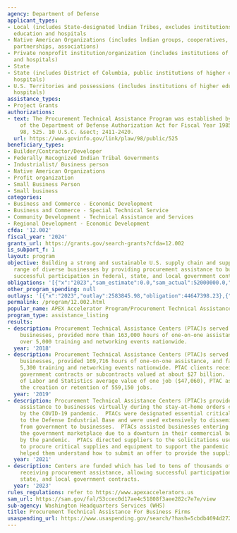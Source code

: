 ```yaml
---
agency: Department of Defense
applicant_types:
- Local (includes State-designated lndian Tribes, excludes institutions of higher
  education and hospitals
- Native American Organizations (includes lndian groups, cooperatives, corporations,
  partnerships, associations)
- Private nonprofit institution/organization (includes institutions of higher education
  and hospitals)
- State
- State (includes District of Columbia, public institutions of higher education and
  hospitals)
- U.S. Territories and possessions (includes institutions of higher education and
  hospitals)
assistance_types:
- Project Grants
authorizations:
- text: The Procurement Technical Assistance Program was established by section 1241
    of the Department of Defense Authorization Act for Fiscal Year 1985.. Pub. L.
    98, 525. 10 U.S.C. &sect; 2411-2420.
  url: https://www.govinfo.gov/link/plaw/98/public/525
beneficiary_types:
- Builder/Contractor/Developer
- Federally Recognized Indian Tribal Governments
- Industrialist/ Business person
- Native American Organizations
- Profit organization
- Small Business Person
- Small business
categories:
- Business and Commerce - Economic Development
- Business and Commerce - Special Technical Service
- Community Development - Technical Assistance and Services
- Regional Development - Economic Development
cfda: '12.002'
fiscal_year: '2024'
grants_url: https://grants.gov/search-grants?cfda=12.002
is_subpart_f: 1
layout: program
objective: Building a strong and sustainable U.S. supply chain and supporting a wide
  range of diverse businesses by providing procurement assistance to businesses, fostering
  successful participation in federal, state, and local government contracts.
obligations: '[{"x":"2023","sam_estimate":0.0,"sam_actual":52000000.0,"usa_spending_actual":40004092.32},{"x":"2024","sam_estimate":0.0,"sam_actual":55000000.0,"usa_spending_actual":53571582.89},{"x":"2025","sam_estimate":0.0,"sam_actual":0.0,"usa_spending_actual":0.0}]'
other_program_spending: null
outlays: '[{"x":"2023","outlay":2583845.98,"obligation":44647398.23},{"x":"2024","outlay":0.0,"obligation":56167750.84},{"x":"2025","outlay":0.0,"obligation":0.0}]'
permalink: /program/12.002.html
popular_name: APEX Accelerator Program/Procurement Technical Assistance Program (PTAP))
program_type: assistance_listing
results:
- description: Procurement Technical Assistance Centers (PTAC)s served over 50,000
    businesses, provided more than 163,000 hours of one-on-one assistance, and facilitated
    over 5,000 training and networking events nationwide.
  year: '2018'
- description: Procurement Technical Assistance Centers (PTAC)s served over 54,000
    businesses, provided 169,716 hours of one-on-one assistance, and facilitated over
    5,300 training and networking events nationwide. PTAC clients received 707,689
    government contracts or subcontracts valued at about $27 billion.  Using the Bureau
    of Labor and Statistics average value of one job ($47,060), PTAC assistance facilitated
    the creation or retention of 559,150 jobs.
  year: '2019'
- description: Procurement Technical Assistance Centers (PTAC)s provided one-on-one
    assistance to businesses virtually during the stay-at-home orders caused nationwide
    by the COVID-19 pandemic.  PTACs were designated essential critical infrastructure
    to the Defense Industrial Base and were used extensively to disseminate information
    from government to businesses.  PTACs assisted businesses entering or re-entering
    the government marketplace due to a downturn in their commercial business caused
    by the pandemic.  PTACs directed suppliers to the solicitations used by the government
    to procure critical supplies and equipment to support the pandemic response and
    helped them understand how to submit an offer to provide the supplies.
  year: '2021'
- description: Centers are funded which has led to tens of thousands of businesses
    receiving procurement assistance, allowing successful participation in federal,
    state, and local government contracts.
  year: '2023'
rules_regulations: refer to https://www.apexaccelerators.us
sam_url: https://sam.gov/fal/53ccec0d17ae4c51808f3aee282c7e7e/view
sub-agency: Washington Headquarters Services (WHS)
title: Procurement Technical Assistance For Business Firms
usaspending_url: https://www.usaspending.gov/search/?hash=5cbdb4694d272cc01619c75d4ae9bda6
---
```

